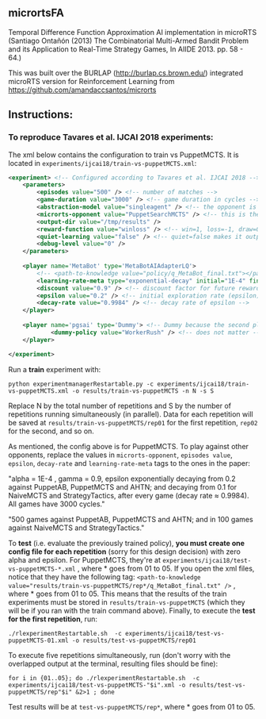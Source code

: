 ## micrortsFA
Temporal Difference Function Approximation AI implementation in microRTS (Santiago Ontañón (2013) The Combinatorial Multi-Armed Bandit Problem and its Application to Real-Time Strategy Games, In AIIDE 2013. pp. 58 - 64.)

This was built over the BURLAP (http://burlap.cs.brown.edu/) integrated microRTS version for Reinforcement Learning from https://github.com/amandaccsantos/microrts 

## Instructions:
### To reproduce Tavares et al. IJCAI 2018 experiments:

The xml below contains the configuration to train vs PuppetMCTS. It is located in `experiments/ijcai18/train-vs-puppetMCTS.xml`:

```xml
<experiment> <!-- Configured according to Tavares et al. IJCAI 2018 -->
	<parameters>
		<episodes value="500" /> <!-- number of matches -->
		<game-duration value="3000" /> <!-- game duration in cycles -->
		<abstraction-model value="singleagent" /> <!-- the opponent is embedded in the environment -->
		<microrts-opponent value="PuppetSearchMCTS" /> <!-- this is the opponent embedded in the environment -->
		<output-dir value="/tmp/results" />
		<reward-function value="winloss" /> <!-- win=1, loss=-1, draw=0 -->
		<quiet-learning value="false" /> <!-- quiet=false makes it outputs the knowledge after every episode -->
		<debug-level value="0" />
	</parameters>
	
	<player name='MetaBot' type='MetaBotAIAdapterLQ'>
		<!-- <path-to-knowledge value="policy/q_MetaBot_final.txt"></path-to-knowledge> (used for testing, I think) -->
		<learning-rate-meta type="exponential-decay" initial="1E-4" final="1E-4" rate="1" /> <!-- Remain constant at 1E-4 -->
		<discount value="0.9" /> <!-- discount factor for future rewards (gamma) -->
		<epsilon value="0.2" /> <!-- initial exploration rate (epsilon) -->
		<decay-rate value="0.9984" /> <!-- decay rate of epsilon -->		
	</player>
	
	<player name='pgsai' type='Dummy'> <!-- Dummy because the second player is embedded in the environment -->
			<dummy-policy value="WorkerRush" /> <!-- does not matter -->
	</player>

</experiment>
```

Run a **train** experiment with:

`python experimentmanagerRestartable.py -c experiments/ijcai18/train-vs-puppetMCTS.xml -o results/train-vs-puppetMCTS -n N -s S`

Replace N by the total number of repetitions and S by the number of repetitions running simultaneously (in parallel). Data for each repetition will be saved at `results/train-vs-puppetMCTS/rep01` for the first repetition, `rep02` for the second, and so on.

As mentioned, the config above is for PuppetMCTS. To play against other opponents, replace the values in `microrts-opponent`, `episodes value`, `epsilon`, `decay-rate` and `learning-rate-meta` tags to the ones in the paper: 

"alpha = 1E-4 , gamma = 0.9, epsilon exponentially decaying from 0.2 against PuppetAB, PuppetMCTS and AHTN; and decaying from 0.1 for NaiveMCTS and StrategyTactics, after every game (decay rate ≈ 0.9984). All games have 3000 cycles."

"500 games against PuppetAB, PuppetMCTS and AHTN; and in 100 games against NaiveMCTS and StrategyTactics."

To **test** (i.e. evaluate the previously trained policy), **you must create one config file for each repetition** (sorry for this design decision)  with zero alpha and epsilon. For PuppetMCTS, they're at `experiments/ijcai18/test-vs-puppetMCTS-*.xml` , where * goes from 01 to 05. If you open the xml files, notice that they have the following tag: `<path-to-knowledge value="results/train-vs-puppetMCTS/rep*/q_MetaBot_final.txt" />` , where * goes from 01 to 05. This means that the results of the train experiments must be stored in `results/train-vs-puppetMCTS` (which they will be if you ran with the train command above). Finally, to execute the **test for the first repetition**, run:

`./rlexperimentRestartable.sh  -c experiments/ijcai18/test-vs-puppetMCTS-01.xml -o results/test-vs-puppetMCTS/rep01`

To execute five repetitions simultaneously, run (don't worry with the overlapped output at the terminal, resulting files should be fine):

`for i in {01..05}; do ./rlexperimentRestartable.sh  -c experiments/ijcai18/test-vs-puppetMCTS-"$i".xml -o results/test-vs-puppetMCTS/rep"$i" &2>1 ; done`

Test results will be at `test-vs-puppetMCTS/rep*`, where * goes from 01 to 05.

